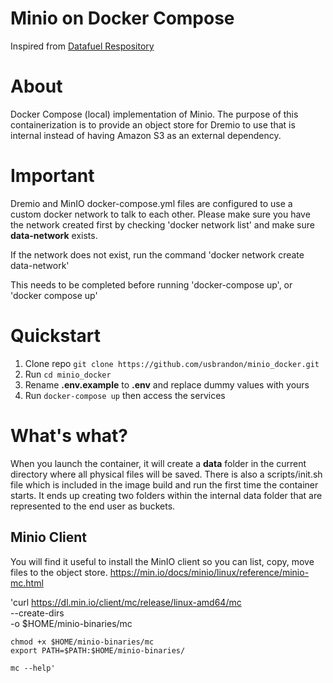 # Minio on Docker Compose
Inspired from [Datafuel Respository](https://github.com/datafuel/minio_docker)

# About
Docker Compose (local) implementation of Minio. The purpose of this containerization is to provide an object store for Dremio to use
that is internal instead of having Amazon S3 as an external dependency.

# Important
Dremio and MinIO docker-compose.yml files are configured to use a custom docker network to talk to each other.
Please make sure you have the network created first by checking 'docker network list' and make sure **data-network** exists.

If the network does not exist, run the command
'docker network create data-network'

This needs to be completed before running 'docker-compose up', or 'docker compose up'

# Quickstart
1. Clone repo `git clone https://github.com/usbrandon/minio_docker.git`
2. Run `cd minio_docker`
3. Rename **.env.example** to **.env** and replace dummy values with yours
4. Run `docker-compose up` then access the services

# What's what?

When you launch the container, it will create a **data** folder in the current directory where all physical files will be saved.
There is also a scripts/init.sh file which is included in the image build and run the first time the container starts.
It ends up creating two folders within the internal data folder that are represented to the end user as buckets.

## Minio Client

You will find it useful to install the MinIO client so you can list, copy, move files to the object store.
https://min.io/docs/minio/linux/reference/minio-mc.html

'curl https://dl.min.io/client/mc/release/linux-amd64/mc \
  --create-dirs \
    -o $HOME/minio-binaries/mc
    
    chmod +x $HOME/minio-binaries/mc
    export PATH=$PATH:$HOME/minio-binaries/
    
    mc --help'
    
